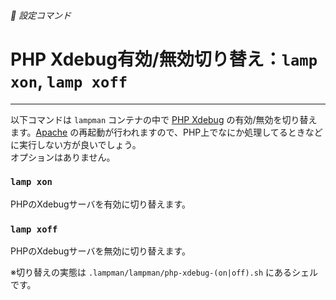 ###### 🔧 設定コマンド

# PHP Xdebug有効/無効切り替え：`lamp xon`, `lamp xoff`
----------------------------------------------------------------------

以下コマンドは `lampman` コンテナの中で [PHP Xdebug](https://xdebug.org/) の有効/無効を切り替えます。[Apache](https://httpd.apache.org/) の再起動が行われますので、PHP上でなにか処理してるときなどに実行しない方が良いでしょう。  
オプションはありません。

### `lamp xon`

PHPのXdebugサーバを有効に切り替えます。

### `lamp xoff`

PHPのXdebugサーバを無効に切り替えます。

※切り替えの実態は `.lampman/lampman/php-xdebug-(on|off).sh` にあるシェルです。
